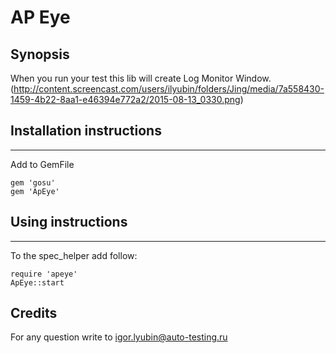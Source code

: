 # AP Eye

Synopsis
------
When you run your test this lib will create Log Monitor Window.
(http://content.screencast.com/users/ilyubin/folders/Jing/media/7a558430-1459-4b22-8aa1-e46394e772a2/2015-08-13_0330.png)

## Installation instructions
------
Add to GemFile
```
gem 'gosu'
gem 'ApEye'
```

## Using instructions
------
To the spec_helper add follow:
```
require 'apeye'
ApEye::start
```

## Credits

For any question write to <igor.lyubin@auto-testing.ru>